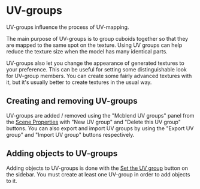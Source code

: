 # UV-groups

UV-groups influence the process of UV-mapping.

The main purpose of UV-groups is to group cuboids together so that they are mapped
to the same spot on the texture. Using UV groups can help reduce the texture
size when the model has many identical parts.

UV-groups also let you change the appearance of generated textures to your
preference. This can be useful for setting some distinguishable look for UV-group
members. You can create some fairly advanced textures with it, but it's usually
better to create textures in the usual way.

## Creating and removing UV-groups
UV-groups are added / removed using the "Mcblend UV groups" panel from the
[Scene Properties](../gui/#scene-properties) with "New UV group" and
"Delete this UV group" buttons. You can also export and import UV groups by
using the "Export UV group" and "Import UV group" buttons respectively.

## Adding objects to UV-groups
Adding objects to UV-groups is done with the
[Set the UV group](../gui/#uv-mapping-panel) button on the sidebar.
You must create at least one UV-group in order to add objects to it.
